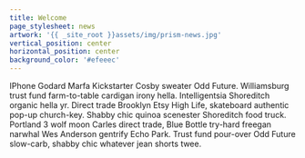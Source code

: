 ```yaml
---
title: Welcome
page_stylesheet: news
artwork: '{{ _site_root }}assets/img/prism-news.jpg'
vertical_position: center
horizontal_position: center
background_color: '#efeeec'
---
```

IPhone Godard Marfa Kickstarter Cosby sweater Odd Future. Williamsburg trust fund farm-to-table cardigan irony hella. Intelligentsia Shoreditch organic hella yr. Direct trade Brooklyn Etsy High Life, skateboard authentic pop-up church-key. Shabby chic quinoa scenester Shoreditch food truck. Portland 3 wolf moon Carles direct trade, Blue Bottle try-hard freegan narwhal Wes Anderson gentrify Echo Park. Trust fund pour-over Odd Future slow-carb, shabby chic whatever jean shorts twee.